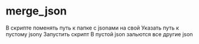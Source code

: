 # merge_json
В скрипте поменять путь к папке с jsonами на свой
Указать путь к пустому jsony 
Запустить скрипт
В пустой json зальются все другие json
